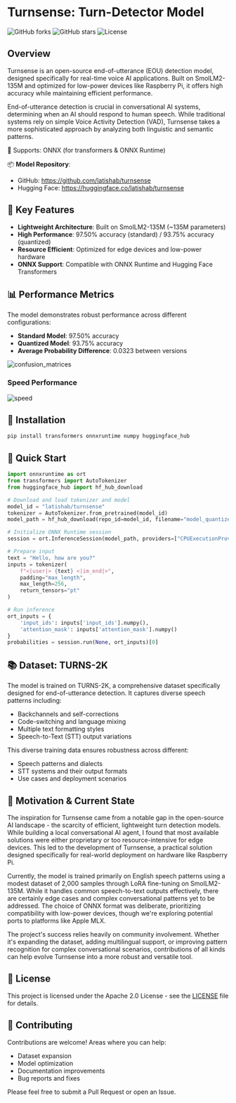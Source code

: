 # Turnsense: Turn-Detector Model

![GitHub forks](https://img.shields.io/github/forks/latishab/turnsense?style=social)
![GitHub stars](https://img.shields.io/github/stars/latishab/turnsense?style=social)
![License](https://img.shields.io/github/license/latishab/turnsense)

## Overview

Turnsense is an open-source end-of-utterance (EOU) detection model, designed specifically for real-time voice AI applications. Built on SmolLM2-135M and optimized for low-power devices like Raspberry Pi, it offers high accuracy while maintaining efficient performance.

End-of-utterance detection is crucial in conversational AI systems, determining when an AI should respond to human speech. While traditional systems rely on simple Voice Activity Detection (VAD), Turnsense takes a more sophisticated approach by analyzing both linguistic and semantic patterns.

🚀 Supports: ONNX (for transformers & ONNX Runtime)

📦 **Model Repository**: 
- GitHub: https://github.com/latishab/turnsense
- Hugging Face: https://huggingface.co/latishab/turnsense

## 🔑 Key Features

- **Lightweight Architecture**: Built on SmolLM2-135M (~135M parameters)
- **High Performance**: 97.50% accuracy (standard) / 93.75% accuracy (quantized)
- **Resource Efficient**: Optimized for edge devices and low-power hardware
- **ONNX Support**: Compatible with ONNX Runtime and Hugging Face Transformers

## 📊 Performance Metrics

The model demonstrates robust performance across different configurations:

- **Standard Model**: 97.50% accuracy
- **Quantized Model**: 93.75% accuracy
- **Average Probability Difference**: 0.0323 between versions

![confusion_matrices](https://github.com/user-attachments/assets/1824aae3-41a9-459e-bcaf-1afb83997689)

### Speed Performance

![speed](https://github.com/user-attachments/assets/1d6e4666-01c2-4a75-a3f2-f445c21033bd)

## 🔹 Installation
```bash
pip install transformers onnxruntime numpy huggingface_hub
```

## 🚀 Quick Start

```python
import onnxruntime as ort
from transformers import AutoTokenizer
from huggingface_hub import hf_hub_download

# Download and load tokenizer and model
model_id = "latishab/turnsense"
tokenizer = AutoTokenizer.from_pretrained(model_id)
model_path = hf_hub_download(repo_id=model_id, filename="model_quantized.onnx")

# Initialize ONNX Runtime session
session = ort.InferenceSession(model_path, providers=["CPUExecutionProvider"])

# Prepare input
text = "Hello, how are you?"
inputs = tokenizer(
    f"<|user|> {text} <|im_end|>",
    padding="max_length",
    max_length=256,
    return_tensors="pt"
)

# Run inference
ort_inputs = {
    'input_ids': inputs['input_ids'].numpy(),
    'attention_mask': inputs['attention_mask'].numpy()
}
probabilities = session.run(None, ort_inputs)[0]
```

## 📚 Dataset: TURNS-2K

The model is trained on TURNS-2K, a comprehensive dataset specifically designed for end-of-utterance detection. It captures diverse speech patterns including:

- Backchannels and self-corrections
- Code-switching and language mixing
- Multiple text formatting styles
- Speech-to-Text (STT) output variations

This diverse training data ensures robustness across different:
- Speech patterns and dialects
- STT systems and their output formats
- Use cases and deployment scenarios

## 💭 Motivation & Current State

The inspiration for Turnsense came from a notable gap in the open-source AI landscape - the scarcity of efficient, lightweight turn detection models. While building a local conversational AI agent, I found that most available solutions were either proprietary or too resource-intensive for edge devices. This led to the development of Turnsense, a practical solution designed specifically for real-world deployment on hardware like Raspberry Pi.

Currently, the model is trained primarily on English speech patterns using a modest dataset of 2,000 samples through LoRA fine-tuning on SmolLM2-135M. While it handles common speech-to-text outputs effectively, there are certainly edge cases and complex conversational patterns yet to be addressed. The choice of ONNX format was deliberate, prioritizing compatibility with low-power devices, though we're exploring potential ports to platforms like Apple MLX.

The project's success relies heavily on community involvement. Whether it's expanding the dataset, adding multilingual support, or improving pattern recognition for complex conversational scenarios, contributions of all kinds can help evolve Turnsense into a more robust and versatile tool.

## 📄 License
This project is licensed under the Apache 2.0 License - see the [LICENSE](LICENSE) file for details.

## 🤝 Contributing

Contributions are welcome! Areas where you can help:
- Dataset expansion
- Model optimization
- Documentation improvements
- Bug reports and fixes

Please feel free to submit a Pull Request or open an Issue.
